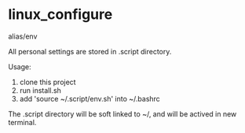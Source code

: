 # linux_configure
alias/env

All personal settings are stored in .script directory.

Usage:
1. clone this project
2. run install.sh
3. add 'source ~/.script/env.sh' into ~/.bashrc

The .script directory will be soft linked to ~/, and will be actived in new terminal.


